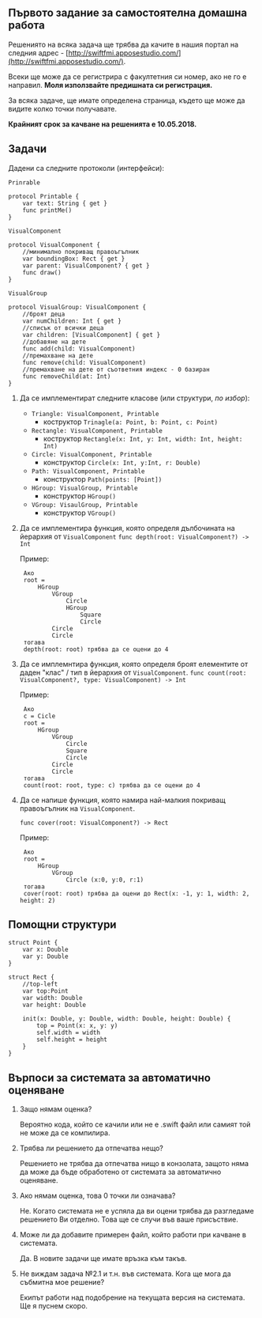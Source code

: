 ## Първото задание за самостоятелна домашна работа

Решениятo на всяка задача ще трябва да качите в нашия портал на следния адрес - [http://swiftfmi.apposestudio.com/](http://swiftfmi.apposestudio.com/).

Всеки ще може да се регистрира с факултетния си номер, ако не го е направил.
__Моля използвайте предишната си регистрация.__

За всяка задаче, ще имате определена страница, където ще може да видите колко точки получавате.

__Крайният срок за качване на решенията е 10.05.2018.__

## Задачи 

Дадени са следните протоколи (интерфейси):

`Prinrable`

	protocol Printable {
 		var text: String { get }
		func printMe()
	}

`VisualComponent`

	protocol VisualComponent {
		//минимално покриващ правоъгълник
 		var boundingBox: Rect { get }
 		var parent: VisualComponent? { get }
		func draw()
	}

`VisualGroup`

	protocol VisualGroup: VisualComponent {
		//броят деца
 		var numChildren: Int { get }
 		//списък от всички деца
		var children: [VisualComponent] { get }
		//добавяне на дете
		func add(child: VisualComponent)
		//премахване на дете
		func remove(child: VisualComponent)
		//премахване на дете от съответния индекс - 0 базиран
		func removeChild(at: Int)
	}

1. Да се имплементират следните класове (или структури, _по избор_):
	* `Triangle: VisualComponent, Printable`
		* 	коструктор `Trinagle(a: Point, b: Point, c: Point)`
	* `Rectangle: VisualComponent, Printable`
		* 	коструктор `Rectangle(x: Int, y: Int, width: Int, height: Int)` 		
	* `Circle: VisualComponent, Printable`
		*  конструктор `Circle(x: Int, y:Int, r: Double)`
	*  `Path: VisualComponent, Printable`
		*  конструктор `Path(points: [Point])`
	* `HGroup: VisualGroup, Printable`
		*  конструктор `HGroup()`
	* `VGroup: VisaulGroup, Printable`
		*  конструктор `VGroup()`
2. Да се имплементира функция, която определя дълбочината на йерархия от `VisualComponent`
	`func depth(root: VisualComponent?) -> Int`
	
	Пример:
	
		Ако	
		root = 
			HGroup
				VGroup
					Circle
					HGroup 
						Square
						Circle
				Circle
				Circle
		тогава
		depth(root: roоt) трябва да се оцени до 4
	
3. Да се имплемнтира функция, която определя броят елементите от даден "клас" / тип в йерархия от `VisualComponent`. 
	`func count(root: VisualComponent?, type: VisualComponent) -> Int`
	
	Пример:
	
		Ако	
		c = Cicle
		root = 
			HGroup
				VGroup
					Circle
					Square
					Circle
				Circle
				Circle
		тогава
		count(root: roоt, type: c) трябва да се оцени до 4
		
4. Да се напише функция, която намира най-малкия покриващ правоъгълник на `VisualComponent`.

	`func cover(root: VisualComponent?) -> Rect`
	
	Пример:
	
		Ако	
		root = 
			HGroup
				VGroup
					Circle (x:0, y:0, r:1)
		тогава
		cover(root: roоt) трябва да оцени до Rect(x: -1, y: 1, width: 2, height: 2)

## Помощни структури
	
	struct Point {
	    var x: Double
	    var y: Double
	}
	
	struct Rect {
		//top-left
	    var top:Point
	    var width: Double
	    var height: Double
	    
	    init(x: Double, y: Double, width: Double, height: Double) {
	        top = Point(x: x, y: y)
	        self.width = width
	        self.height = height
	    }
	}

## Върпоси за системата за автоматично оценяване

1. Защо нямам оценка?
	 
	 Вероятно кода, който се качили или не е .swift файл или самият той не може да се компилира.
2. Трябва ли решението да отпечатва нещо?

	Решението не трябва да отпечатва нищо в конзолата, защото няма да може да бъде обработено от системата за автоматично оценяване. 
	
3. Ако нямам оценка, това 0 точки ли означава?

	Не. Когато системата не е успяла да ви оцени трябва да разгледаме решението Ви отделно. Това ще се случи във ваше присъствие.
	
4. Може ли да добавите примерен файл, който работи при качване в системата.
	
	Да. В новите задачи ще имате връзка към такъв.

5. Не виждам задача №2.1 и т.н. във системата. Кога ще мога да събмитна мое решение?
	
	Екипът работи над подобрение на текущата версия на системата. Ще я пуснем скоро.
